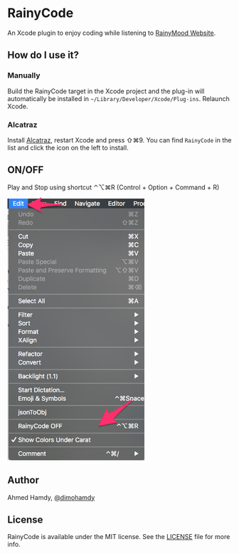 # RainyCode
An Xcode plugin to enjoy coding while listening to [RainyMood Website]( http://www.rainymood.com/).

## How do I use it?

### Manually

Build the RainyCode target in the Xcode project and the plug-in will automatically be installed in `~/Library/Developer/Xcode/Plug-ins`. Relaunch Xcode.


### Alcatraz

Install [Alcatraz](http://alcatraz.io/), restart Xcode and press ⇧⌘9. You can find `RainyCode` in the list and click the icon on the left to install.

## ON/OFF
Play and Stop using shortcut  ⌃⌥⌘R (Control + Option + Command + R)

![Screenshot](https://github.com/dimohamdy/RainyCode/blob/master/screenshot.png)

## Author

Ahmed Hamdy, [@dimohamdy](https://twitter.com/dimohamdy)

## License

RainyCode is available under the MIT license. See the [LICENSE](LICENSE) file for more info.
